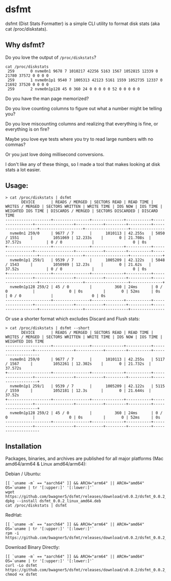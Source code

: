 # dsfmt

dsfmt (Dist Stats Formatter) is a simple CLI utility to format disk stats (aka cat /proc/diskstats). 

## Why dsfmt?

Do you love the output of `/proc/diskstats`? 

```
cat /proc/diskstats
 259       0 nvme0n1 9678 7 1010217 42256 5163 1567 1052815 12339 0 21780 37572 0 0 0 0
 259       1 nvme0n1p1 9540 7 1005313 42123 5161 1559 1052735 12337 0 21692 37520 0 0 0 0
 259       2 nvme0n1p128 45 0 360 24 0 0 0 0 0 52 0 0 0 0 0
```

Do you have the man page memorized? 

Do you love counting columns to figure out what a number might be telling you?

Do you love miscounting columns and realizing that everything is fine, or everything is on fire? 

Maybe you love eye tests where you try to read large numbers with no commas?  

Or you just love doing millisecond conversions.

I don't like any of these things, so I made a tool that makes looking at disk stats a lot easier.


## Usage:

```
> cat /proc/diskstats | dsfmt
       DEVICE       | READS / MERGED | SECTORS READ | READ TIME | WRITES / MERGED | SECTORS WRITTEN | WRITE TIME | IOS NOW | IOS TIME | WEIGHTED IOS TIME | DISCARDS / MERGED | SECTORS DISCARDED | DISCARD TIME
--------------------+----------------+--------------+-----------+-----------------+-----------------+------------+---------+----------+-------------------+-------------------+-------------------+---------------
  nvme0n1 259/0     | 9677 / 7       |      1010113 | 42.255s   | 5050 / 1551     |         1051069 | 12.233s    |       0 | 21.708s  | 37.572s           | 0 / 0             |                 0 | 0s
+-------------------+----------------+--------------+-----------+-----------------+-----------------+------------+---------+----------+-------------------+-------------------+-------------------+--------------+
  nvme0n1p1 259/1   | 9539 / 7       |      1005209 | 42.122s   | 5048 / 1543     |         1050989 | 12.23s     |       0 | 21.62s   | 37.52s            | 0 / 0             |                 0 | 0s
+-------------------+----------------+--------------+-----------+-----------------+-----------------+------------+---------+----------+-------------------+-------------------+-------------------+--------------+
  nvme0n1p128 259/2 | 45 / 0         |          360 | 24ms      | 0 / 0           |               0 | 0s         |       0 | 52ms     | 0s                | 0 / 0             |                 0 | 0s
--------------------+----------------+--------------+-----------+-----------------+-----------------+------------+---------+----------+-------------------+-------------------+-------------------+---------------
```

Or use a shorter format which excludes Discard and Flush stats:

```
> cat /proc/diskstats | dsfmt --short
       DEVICE       | READS / MERGED | SECTORS READ | READ TIME | WRITES / MERGED | SECTORS WRITTEN | WRITE TIME | IOS NOW | IOS TIME | WEIGHTED IOS TIME
--------------------+----------------+--------------+-----------+-----------------+-----------------+------------+---------+----------+--------------------
  nvme0n1 259/0     | 9677 / 7       |      1010113 | 42.255s   | 5117 / 1567     |         1052261 | 12.302s    |       0 | 21.732s  | 37.572s
+-------------------+----------------+--------------+-----------+-----------------+-----------------+------------+---------+----------+-------------------+
  nvme0n1p1 259/1   | 9539 / 7       |      1005209 | 42.122s   | 5115 / 1559     |         1052181 | 12.3s      |       0 | 21.644s  | 37.52s
+-------------------+----------------+--------------+-----------+-----------------+-----------------+------------+---------+----------+-------------------+
  nvme0n1p128 259/2 | 45 / 0         |          360 | 24ms      | 0 / 0           |               0 | 0s         |       0 | 52ms     | 0s
--------------------+----------------+--------------+-----------+-----------------+-----------------+------------+---------+----------+--------------------
```

## Installation

Packages, binaries, and archives are published for all major platforms (Mac amd64/arm64 & Linux amd64/arm64):

Debian / Ubuntu:

```
[[ `uname -m` == "aarch64" ]] && ARCH="arm64" || ARCH="amd64"
OS=`uname | tr '[:upper:]' '[:lower:]'`
wget https://github.com/bwagner5/dsfmt/releases/download/v0.0.2/dsfmt_0.0.2_${OS}_${ARCH}.deb
dpkg --install dsfmt_0.0.2_linux_amd64.deb
cat /proc/diskstats | dsfmt
```

RedHat:

```
[[ `uname -m` == "aarch64" ]] && ARCH="arm64" || ARCH="amd64"
OS=`uname | tr '[:upper:]' '[:lower:]'`
rpm -i https://github.com/bwagner5/dsfmt/releases/download/v0.0.2/dsfmt_0.0.2_${OS}_${ARCH}.rpm
```

Download Binary Directly:

```
[[ `uname -m` == "aarch64" ]] && ARCH="arm64" || ARCH="amd64"
OS=`uname | tr '[:upper:]' '[:lower:]'`
curl -Lo dsfmt https://github.com/bwagner5/dsfmt/releases/download/v0.0.2/dsfmt_0.0.2_${OS}_${ARCH} 
chmod +x dsfmt
```


